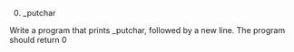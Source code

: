 0. _putchar

Write a program that prints _putchar, followed by a new line.
The program should return 0
